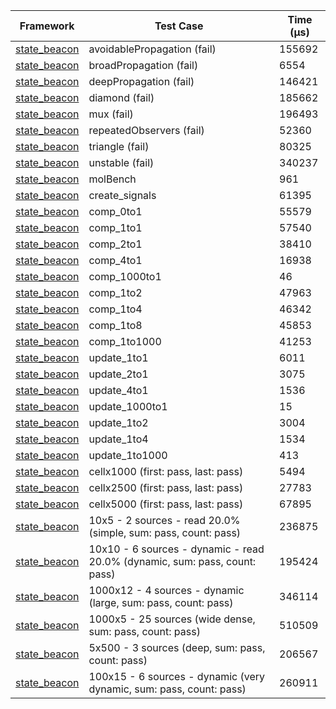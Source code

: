 | Framework | Test Case | Time (μs) |
| --- | --- | --- |
| [state_beacon](https://github.com/jinyus/dart_beacon) | avoidablePropagation (fail) | 155692 |
| [state_beacon](https://github.com/jinyus/dart_beacon) | broadPropagation (fail) | 6554 |
| [state_beacon](https://github.com/jinyus/dart_beacon) | deepPropagation (fail) | 146421 |
| [state_beacon](https://github.com/jinyus/dart_beacon) | diamond (fail) | 185662 |
| [state_beacon](https://github.com/jinyus/dart_beacon) | mux (fail) | 196493 |
| [state_beacon](https://github.com/jinyus/dart_beacon) | repeatedObservers (fail) | 52360 |
| [state_beacon](https://github.com/jinyus/dart_beacon) | triangle (fail) | 80325 |
| [state_beacon](https://github.com/jinyus/dart_beacon) | unstable (fail) | 340237 |
| [state_beacon](https://github.com/jinyus/dart_beacon) | molBench | 961 |
| [state_beacon](https://github.com/jinyus/dart_beacon) | create_signals | 61395 |
| [state_beacon](https://github.com/jinyus/dart_beacon) | comp_0to1 | 55579 |
| [state_beacon](https://github.com/jinyus/dart_beacon) | comp_1to1 | 57540 |
| [state_beacon](https://github.com/jinyus/dart_beacon) | comp_2to1 | 38410 |
| [state_beacon](https://github.com/jinyus/dart_beacon) | comp_4to1 | 16938 |
| [state_beacon](https://github.com/jinyus/dart_beacon) | comp_1000to1 | 46 |
| [state_beacon](https://github.com/jinyus/dart_beacon) | comp_1to2 | 47963 |
| [state_beacon](https://github.com/jinyus/dart_beacon) | comp_1to4 | 46342 |
| [state_beacon](https://github.com/jinyus/dart_beacon) | comp_1to8 | 45853 |
| [state_beacon](https://github.com/jinyus/dart_beacon) | comp_1to1000 | 41253 |
| [state_beacon](https://github.com/jinyus/dart_beacon) | update_1to1 | 6011 |
| [state_beacon](https://github.com/jinyus/dart_beacon) | update_2to1 | 3075 |
| [state_beacon](https://github.com/jinyus/dart_beacon) | update_4to1 | 1536 |
| [state_beacon](https://github.com/jinyus/dart_beacon) | update_1000to1 | 15 |
| [state_beacon](https://github.com/jinyus/dart_beacon) | update_1to2 | 3004 |
| [state_beacon](https://github.com/jinyus/dart_beacon) | update_1to4 | 1534 |
| [state_beacon](https://github.com/jinyus/dart_beacon) | update_1to1000 | 413 |
| [state_beacon](https://github.com/jinyus/dart_beacon) | cellx1000 (first: pass, last: pass) | 5494 |
| [state_beacon](https://github.com/jinyus/dart_beacon) | cellx2500 (first: pass, last: pass) | 27783 |
| [state_beacon](https://github.com/jinyus/dart_beacon) | cellx5000 (first: pass, last: pass) | 67895 |
| [state_beacon](https://github.com/jinyus/dart_beacon) | 10x5 - 2 sources - read 20.0% (simple, sum: pass, count: pass) | 236875 |
| [state_beacon](https://github.com/jinyus/dart_beacon) | 10x10 - 6 sources - dynamic - read 20.0% (dynamic, sum: pass, count: pass) | 195424 |
| [state_beacon](https://github.com/jinyus/dart_beacon) | 1000x12 - 4 sources - dynamic (large, sum: pass, count: pass) | 346114 |
| [state_beacon](https://github.com/jinyus/dart_beacon) | 1000x5 - 25 sources (wide dense, sum: pass, count: pass) | 510509 |
| [state_beacon](https://github.com/jinyus/dart_beacon) | 5x500 - 3 sources (deep, sum: pass, count: pass) | 206567 |
| [state_beacon](https://github.com/jinyus/dart_beacon) | 100x15 - 6 sources - dynamic (very dynamic, sum: pass, count: pass) | 260911 |
